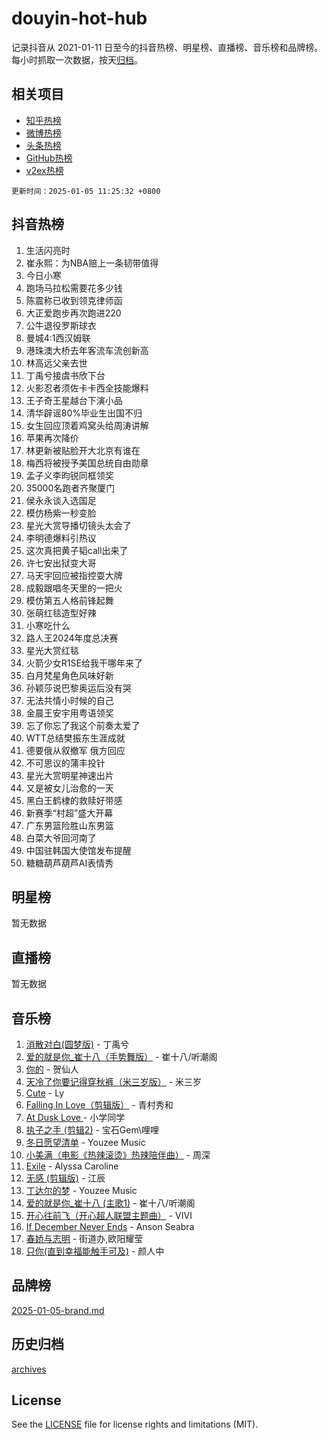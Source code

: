 # douyin-hot-hub

记录抖音从 2021-01-11 日至今的抖音热榜、明星榜、直播榜、音乐榜和品牌榜。每小时抓取一次数据，按天[归档](archives)。

## 相关项目

- [知乎热榜](https://github.com/lonnyzhang423/zhihu-hot-hub)
- [微博热榜](https://github.com/lonnyzhang423/weibo-hot-hub)
- [头条热榜](https://github.com/lonnyzhang423/toutiao-hot-hub)
- [GitHub热榜](https://github.com/lonnyzhang423/github-hot-hub)
- [v2ex热榜](https://github.com/lonnyzhang423/v2ex-hot-hub)


`更新时间：2025-01-05 11:25:32 +0800`

## 抖音热榜

1. 生活闪亮时
1. 崔永熙：为NBA赔上一条韧带值得
1. 今日小寒
1. 跑场马拉松需要花多少钱
1. 陈震称已收到领克律师函
1. 大正爱跑步再次跑进220
1. 公牛退役罗斯球衣
1. 曼城4:1西汉姆联
1. 港珠澳大桥去年客流车流创新高
1. 林高远父亲去世
1. 丁禹兮接虞书欣下台
1. 火影忍者须佐卡卡西全技能爆料
1. 王子奇王星越台下演小品
1. 清华辟谣80%毕业生出国不归
1. 女生回应顶着鸡窝头给周涛讲解
1. 苹果再次降价
1. 林更新被贴脸开大北京有谁在
1. 梅西将被授予美国总统自由勋章
1. 孟子义李昀锐同框领奖
1. 35000名跑者齐聚厦门
1. 侯永永谈入选国足
1. 模仿杨紫一秒变脸
1. 星光大赏导播切镜头太会了
1. 李明德爆料引热议
1. 这次真把黄子韬call出来了
1. 许七安出狱变大哥
1. 马天宇回应被指控耍大牌
1. 成毅跟唱冬天里的一把火
1. 模仿第五人格前锋起舞
1. 张萌红毯造型好辣
1. 小寒吃什么
1. 路人王2024年度总决赛
1. 星光大赏红毯
1. 火箭少女R1SE给我干哪年来了
1. 白月梵星角色风味好新
1. 孙颖莎说巴黎奥运后没有哭
1. 无法共情小时候的自己
1. 金晨王安宇用粤语领奖
1. 忘了你忘了我这个前奏太爱了
1. WTT总结樊振东生涯成就
1. 德要俄从叙撤军 俄方回应
1. 不可思议的蒲丰投针
1. 星光大赏明星神速出片
1. 又是被女儿治愈的一天
1. 黑白王鹤棣的救赎好带感
1. 新赛季“村超”盛大开幕
1. 广东男篮险胜山东男篮
1. 白菜大爷回河南了
1. 中国驻韩国大使馆发布提醒
1. 糖糖葫芦葫芦AI表情秀

## 明星榜

暂无数据

## 直播榜

暂无数据

## 音乐榜

1. [消散对白(圆梦版)](https://sf5-hl-cdn-tos.douyinstatic.com/obj/tos-cn-ve-2774/og4jB5I5IizzoZVAAAzWgBMAsMDWoArfwBOiFs) - 丁禹兮
1. [爱的就是你_崔十八（手势舞版）](https://sf5-hl-cdn-tos.douyinstatic.com/obj/tos-cn-ve-2774/oApB2AigNyB4sTw7JhBOikMAf0oDJzMWBuIrgm) - 崔十八/听潮阁
1. [你的](https://sf5-hl-cdn-tos.douyinstatic.com/obj/tos-cn-ve-2774/oYuIeKf42jB7sEV6B2upMdpYAgfrQWj0FeRegh) - 贺仙人
1. [天冷了你要记得穿秋裤（米三岁版）](https://sf5-hl-cdn-tos.douyinstatic.com/obj/tos-cn-ve-2774/oQlIwVIDWiZ6BQilAorS7MA0AgCkQDvcZAdm1) - 米三岁
1. [Cute](https://sf5-hl-cdn-tos.douyinstatic.com/obj/tos-cn-ve-2774/o4IbIzHWKAAB4wsS5qMBRiiAlEBGTpQRNfFvuo) - Ly
1. [Falling In Love（剪辑版）](https://sf5-hl-cdn-tos.douyinstatic.com/obj/tos-cn-ve-2774/o8ajpA8zzgBPahbBIO8AcKGBLJezFCRd1wfP9f) - 青村秀和
1. [ At Dusk  Love ](https://sf5-hl-cdn-tos.douyinstatic.com/obj/tos-cn-ve-2774/o8CrpCf5CaYgI4ZrtQgMQAFEfuGqNnRSDQAPBc) - 小学同学
1. [执子之手 (剪辑2)](https://sf5-hl-cdn-tos.douyinstatic.com/obj/tos-cn-ve-2774/oUoZLQjCc31XzqsBnBQUNgeKtYPBcgbFDwtfcu) - 宝石Gem\哩哩
1. [冬日愿望清单](https://sf5-hl-cdn-tos.douyinstatic.com/obj/tos-cn-ve-2774/oIIgUOeamCFCVAzxN6MFRLIBlLGpUqQxeeHrLE) - Youzee Music
1. [小美满（电影《热辣滚烫》热辣陪伴曲）](https://sf5-hl-cdn-tos.douyinstatic.com/obj/tos-cn-ve-2774/o0GAn2lSgfZIDUgtevCGDQYnFg4CwnrBaxbTZL) - 周深
1. [Exile](https://sf5-hl-cdn-tos.douyinstatic.com/obj/tos-cn-ve-2774/oYj4gAQTknKE3WW0Je8KGmQ7z1cA4FefwtbufD) - Alyssa Caroline
1. [无感 (剪辑版)](https://sf5-hl-cdn-tos.douyinstatic.com/obj/tos-cn-ve-2774/o0eIsUzJBDlQaQFC5OFlgbMEZC1TFYBftOBn6p) - 江辰
1. [丁达尔的梦](https://sf5-hl-cdn-tos.douyinstatic.com/obj/tos-cn-ve-2774/oMU3WirUZBVQkAC9ccG5P2IQirziZM2RTInUY) - Youzee Music
1. [爱的就是你_崔十八 (主歌1)](https://sf5-hl-cdn-tos.douyinstatic.com/obj/tos-cn-ve-2774/oI5BO5DhFZ6UTcNCnZaOCBLtZ7WIMQGfgnXf5E) - 崔十八/听潮阁
1. [开心往前飞（开心超人联盟主题曲）](https://sf5-hl-cdn-tos.douyinstatic.com/obj/tos-cn-ve-2774/9d8fb7c82cf1421fb93a9fe925275e0a) - VIVI
1. [If December Never Ends](https://sf5-hl-cdn-tos.douyinstatic.com/obj/tos-cn-ve-2774/oY1IQMoTgCFIBg8RZifyqlBBt1UFgitTYmxeOS) - Anson Seabra
1. [春娇与志明](https://sf5-hl-cdn-tos.douyinstatic.com/obj/tos-cn-ve-2774/e530d8fceb7044b39707d7f9ff54add1) - 街道办,欧阳耀莹
1. [只你(直到幸福能触手可及)](https://sf5-hl-cdn-tos.douyinstatic.com/obj/tos-cn-ve-2774/o0lBkRDzFTeaVSUz3ZZSCBVtZ5DIMQGfgmEAuE) - 颜人中

## 品牌榜

[2025-01-05-brand.md](archives/2025-01-05-brand.md)

## 历史归档

[archives](archives)

## License

See the [LICENSE](LICENSE) file for license rights and limitations (MIT).
